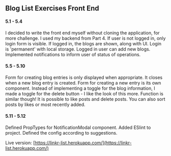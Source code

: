 ## Blog List Exercises Front End

#### 5.1 - 5.4

I decided to write the front end myself without cloning the application, for more challenge. I used my backend from Part 4. If user is not logged in, only login form is visible. If logged in, the blogs are shown, along with UI. Login is 'permanent' with local storage. Logged in user can add new blogs. Implemented notifications to inform user of status of operations.

#### 5.5 - 5.10

Form for creating blog entries is only displayed when appropriate. It closes when a new blog entry is created. Form for creating a new entry is its own component. Instead of implementing a toggle for the blog information, I made a toggle for the delete button - I like the look of this more. Function is similar though! It is possible to like posts and delete posts. You can also sort posts by likes or most recently added.

#### 5.11 - 5.12

Defined PropTypes for NotificationModal component. Added ESlint to project. Defined the config according to suggestions.

Live version: [https://linkr-list.herokuapp.com/](https://linkr-list.herokuapp.com/)
